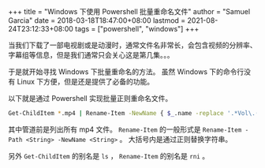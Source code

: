 +++
title = "Windows 下使用 Powershell 批量重命名文件"
author = "Samuel Garcia"
date = 2018-03-18T18:47:00+08:00
lastmod = 2021-08-24T23:12:33+08:00
tags = ["powershell", "windows"]
+++

当我们下载了一部电视剧或是动漫时，通常文件名非常长，会包含视频的分辨率、字幕组等信息，但是我们通常只会关心这是第几集。。。

<!--more-->

于是就开始寻找 Windows 下批量重命名的方法。
虽然 Windows 下的命令行没有 Linux 下方便，但是还是提供了必备的功能。

以下就是通过 Powershell 实现批量正则重命名文件。

```sh
Get-ChildItem *.mp4 | Rename-Item -NewName { $_.name -replace '.*Vol\.([0-9]{1}).*', 'Video_$1.mp4' }
```

其中管道前是列出所有 mp4 文件。
`Rename-Item` 的一般形式是 `Rename-Item -Path <String> -NewName <String>` 。
大括号内是通过正则替换字符串。

另外 `Get-ChildItem` 的别名是 `ls` ， `Rename-Item` 的别名是 `rni` 。
